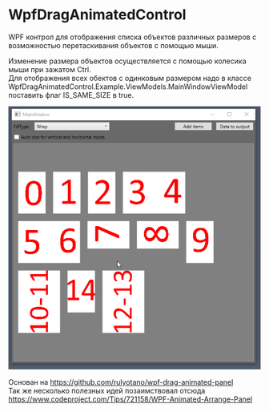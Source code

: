# WpfDragAnimatedControl  
WPF контрол для отображения списка объектов различных размеров с возможностью перетаскивания объектов с помощью мыши.  
  
Изменение размера объектов осуществляется с помощью колесика мыши при зажатом Ctrl.  
Для отображения всех обектов с одинковым размером надо в классе WpfDragAnimatedControl.Example.ViewModels.MainWindowViewModel поставить флаг IS_SAME_SIZE в true.  
  
![Alt text](Demo.gif?raw=true "App Demo")  
  
Основан на https://github.com/rulyotano/wpf-drag-animated-panel  
Так же несколько полезных идей позаимствовал отсюда https://www.codeproject.com/Tips/721158/WPF-Animated-Arrange-Panel  
